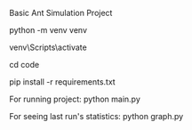 Basic Ant Simulation Project

python -m venv venv

venv\Scripts\activate

cd code

pip install -r requirements.txt

For running project:
python main.py

For seeing last run's statistics:
python graph.py